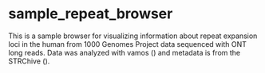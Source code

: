 # sample_repeat_browser

This is a sample browser for visualizing information about repeat expansion loci in the human from 1000 Genomes Project data sequenced with ONT long reads. Data was analyzed with vamos () and metadata is from the STRChive ().